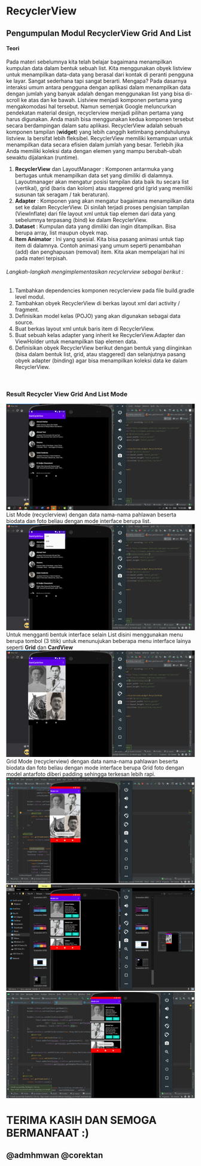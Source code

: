 # RecyclerView
## Pengumpulan Modul RecyclerView Grid And List
#### Teori <br>
Pada materi sebelumnya kita telah belajar bagaimana menampilkan kumpulan data dalam bentuk sebuah list. Kita menggunakan obyek listview untuk menampilkan data-data yang berasal dari kontak di peranti pengguna ke layar. Sangat sederhana tapi sangat berarti. Mengapa? Pada dasarnya interaksi umum antara pengguna dengan aplikasi dalam menampilkan data dengan jumlah yang banyak adalah dengan menggunakan list yang bisa di-scroll ke atas dan ke bawah.
Listview menjadi komponen pertama yang mengakomodasi hal tersebut. Namun semenjak Google meluncurkan pendekatan material design, recyclerview menjadi pilihan pertama yang harus digunakan. Anda masih bisa menggunakan kedua komponen tersebut secara berdampingan dalam satu aplikasi.
RecyclerView adalah sebuah komponen tampilan (**widget**) yang lebih canggih ketimbang pendahulunya listview. Ia bersifat lebih fleksibel. RecyclerView memiliki kemampuan untuk menampilkan data secara efisien dalam jumlah yang besar. Terlebih jika Anda memiliki koleksi data dengan elemen yang mampu berubah-ubah sewaktu dijalankan (runtime). <br>

1.	**RecyclerView** dan LayoutManager : Komponen antarmuka yang bertugas untuk menampilkan data set yang dimiliki di dalamnya. Layoutmanager akan mengatur posisi tampilan data baik itu secara list (vertikal), grid (baris dan kolom) atau staggered grid (grid yang memiliki susunan tak seragam / tak beraturan).
2.	**Adapter** : Komponen yang akan mengatur bagaimana menampilkan data set ke dalam RecyclerView. Di sinilah terjadi proses pengisian tampilan (ViewInflate) dari file layout xml untuk tiap elemen dari data yang sebelumnya terpasang (bind) ke dalam RecyclerView.
3.	**Dataset** : Kumpulan data yang dimiliki dan ingin ditampilkan. Bisa berupa array, list maupun obyek map.
4.	**Item Animator** : Ini yang spesial. Kita bisa pasang animasi untuk tiap item di dalamnya. Contoh animasi yang umum seperti penambahan (add) dan penghapusan (removal) item. Kita akan mempelajari hal ini pada materi terpisah.

###### Langkah-langkah mengimplementasikan recyclerview sebagai berikut : <br>
1.	Tambahkan dependencies komponen recyclerview pada file build.gradle  level modul.
2.	Tambahkan obyek RecyclerView di berkas layout xml dari activity / fragment.
3.	Definisikan model kelas (POJO) yang akan digunakan sebagai data source.
4.	Buat berkas layout xml untuk baris item di RecyclerView.
5.	Buat sebuah kelas adapter yang inherit ke RecyclerView.Adapter dan ViewHolder untuk menampilkan tiap elemen data.
6.	Definisikan obyek RecyclerView berikut dengan bentuk yang diinginkan (bisa dalam bentuk list, grid, atau staggered) dan selanjutnya pasang obyek adapter (binding) agar bisa menampilkan koleksi data ke dalam RecyclerView. 
<br>

### Result Recycler View Grid And List Mode
![Alt Text](https://github.com/adam033/RecyclerView/blob/master/Screenshot%20(436).png)
List Mode (recyclerview) dengan data nama-nama pahlawan beserta biodata dan foto beliau dengan mode interface berupa list.
![Alt Text](https://github.com/adam033/RecyclerView/blob/master/Screenshot%20(437).png)
Untuk mengganti bentuk interface selain List disini menggunakan menu berupa tombol (3 titik) untuk menunujukan beberapa menu interface lainya seperti **Grid** dan **CardView**
![Alt Text](https://github.com/adam033/RecyclerView/blob/master/Screenshot%20(438).png)
Grid Mode (recyclerview) dengan data nama-nama pahlawan beserta biodata dan foto beliau dengan mode interface berupa Grid foto dengan model antarfoto diberi padding sehingga terkesan lebih rapi. <br>
![Alt Text](https://github.com/adam033/RecyclerView/blob/master/Screenshot%20(440).png)
![Alt Text](https://github.com/adam033/RecyclerView/blob/master/Screenshot%20(441).png)
![Alt Text](https://github.com/adam033/RecyclerView/blob/master/Screenshot%20(443).png)

# TERIMA KASIH DAN SEMOGA BERMANFAAT :) 
## @admhmwan @corektan

